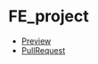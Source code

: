 # FE_project

- [Preview](https://github.com/MariVM)
- [PullRequest](https://github.com/MariVM/FE_project/pull/1/files)
